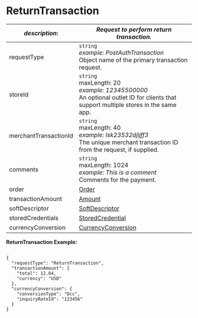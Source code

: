 
# ReturnTransaction

| *description*:   | *Request to perform return transaction.*|
|----|----|
| requestType |    ``` string ```  <br/>  *example: PostAuthTransaction* <br/> Object name of the primary transaction request.|
| storeId |    ``` string ```   <br/> maxLength: 20  <br/> *example: 12345500000* <br/>  An optional outlet ID for clients that support multiple stores in the same app.|
| merchantTransactionId |    ``` string ```  <br/> maxLength: 40  <br/> *example: lsk23532djljff3* <br/>  The unique merchant transaction ID from the request, if supplied.|
| comments |    ``` string ```  <br/> maxLength: 1024  <br/> *example: This is a comment*  <br/>  Comments for the payment.|
| order | [Order](?path=docs/schemas-md/Order.md)|
| transactionAmount | [Amount](?path=docs/schemas-md/Amount.md)|
| softDescriptor | [SoftDescriptor](?path=docs/schemas-md/SoftDescriptor.md)|
| storedCredentials | [StoredCredential](?path=docs/schemas-md/StoredCredential.md)|
| currencyConversion | [CurrencyConversion](?path=docs/schemas-md/CurrencyConversion.md)|

**ReturnTransaction Example:**

```{r}

{
  "requestType": "ReturnTransaction",
  "transactionAmount": {
    "total": 12.04,
    "currency": "USD"
  },
  "currencyConversion": {
    "conversionType": "Dcc",
    "inquiryRateId": "123456"
  }
}
```   





   



 
